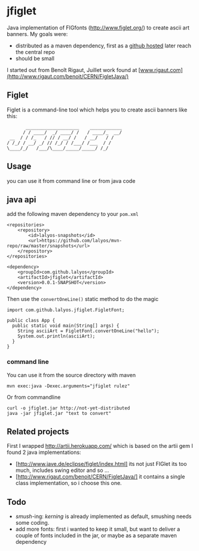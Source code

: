 # jfiglet

Java implementation of FIGfonts (http://www.figlet.org/) to create ascii art banners. My goals were:

- distributed as a maven dependency, first as a [github hosted](http://lalyos.github.io/mvn-repo/) later reach the central repo
- should be small

I started out from Benoît Rigaut, Juillet work found at [www.rigaut.com](http://www.rigaut.com/benoit/CERN/FigletJava/)

## Figlet

Figlet is a command-line tool which helps you to create ascii banners like this:

```
       ____________________    ____________
      / / ____/  _/ ____/ /   / ____/_  __/
 __  / / /_   / // / __/ /   / __/   / /   
/ /_/ / __/ _/ // /_/ / /___/ /___  / /    
\____/_/   /___/\____/_____/_____/ /_/     
```

## Usage
you can use it from command line or from java code

## java api

add the following maven dependency to your `pom.xml`

```
<repositories>
    <repository>
        <id>lalyos-snapshots</id>
        <url>https://github.com/lalyos/mvn-repo/raw/master/snapshots</url>
    </repository>
</repositories>

<dependency>
	<groupId>com.github.lalyos</groupId>
	<artifactId>jfiglet</artifactId>
	<version>0.0.1-SNAPSHOT</version>
</dependency>

```

Then use the `convertOneLine()` static method to do the magic

```
import com.github.lalyos.jfiglet.FigletFont;

public class App {
  public static void main(String[] args) {
    String asciiArt = FigletFont.convertOneLine("hello");
    System.out.println(asciiArt);
  }
}

```

### command line

You can use it from the source directory with maven

```
mvn exec:java -Dexec.arguments="jfiglet rulez"
```

Or from commandline

```
curl -o jfiglet.jar http://not-yet-distributed
java -jar jfiglet.jar "text to convert"
```

## Related projects

First I wrapped http://artii.herokuapp.com/ which is based on the artii gem
I found 2 java implementations:
- [http://www.jave.de/eclipse/figlet/index.html] its not just FIGlet its too much, includes swing editor and so ...
- [http://www.rigaut.com/benoit/CERN/FigletJava/] it contains a single class implementation, so i choose this one.


## Todo

- *smush*-ing: *kerning* is already implemented  as default, smushing needs some coding.
- add more fonts: first i wanted to keep it small, but want to deliver a couple of fonts included in the jar, or maybe as a separate maven dependency
